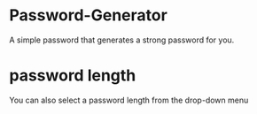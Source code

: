# Password-Generator
A simple password that generates a strong password for you.




# password length
You can also select a password length from the drop-down menu
